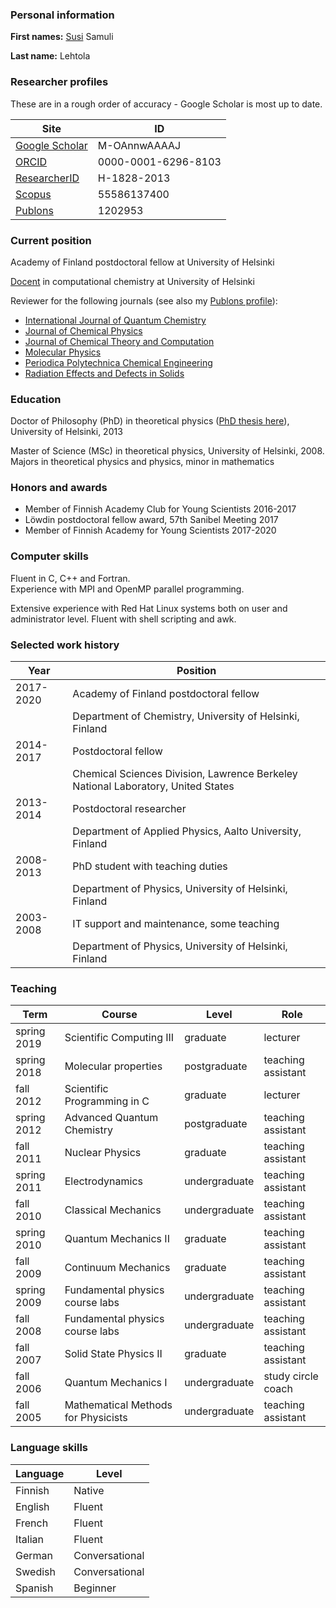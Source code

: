 ### Personal information

**First names:** <ins>Susi</ins> Samuli

**Last name:** Lehtola

### Researcher profiles

These are in a rough order of accuracy - Google Scholar is most up to date.

| Site | ID |
| ---- | -- |
| [Google Scholar](http://scholar.google.com/citations?user=M-OAnnwAAAAJ) | M-OAnnwAAAAJ |
| [ORCID](http://orcid.org/0000-0001-6296-8103) | 0000-0001-6296-8103 |
| [ResearcherID](http://www.researcherid.com/rid/H-1828-2013) | H-1828-2013 |
| [Scopus](http://www.scopus.com/authid/detail.uri?authorId=55586137400) | 55586137400 |
| [Publons](http://publons.com/author/1202953/susi-lehtola) | 1202953 |
   
### Current position

Academy of Finland postdoctoral fellow at University of Helsinki

[Docent](https://en.wikipedia.org/wiki/Docent) in computational chemistry at University of Helsinki 

Reviewer for the following journals (see also my [Publons profile](https://publons.com/author/1202953/susi-lehtola)):
+ [International Journal of Quantum Chemistry](http://onlinelibrary.wiley.com/journal/10.1002/(ISSN)1097-461X)
+ [Journal of Chemical Physics](http://jcp.aip.org/)
+ [Journal of Chemical Theory and Computation](http://pubs.acs.org/journal/jctcce)
+ [Molecular Physics](http://www.tandfonline.com/loi/tmph20)
+ [Periodica Polytechnica Chemical Engineering](https://pp.bme.hu/ch)
+ [Radiation Effects and Defects in Solids](http://www.tandfonline.com/toc/grad20/current)

### Education

Doctor of Philosophy (PhD) in theoretical physics ([PhD thesis here](http://urn.fi/URN:ISBN:978-952-10-8091-3)), University of Helsinki, 2013

Master of Science (MSc) in theoretical physics, University of Helsinki, 2008.
Majors in theoretical physics and physics, minor in mathematics

### Honors and awards
+ Member of Finnish Academy Club for Young Scientists 2016-2017
+ L&ouml;wdin postdoctoral fellow award, 57th Sanibel Meeting 2017
+ Member of Finnish Academy for Young Scientists 2017-2020

### Computer skills

Fluent in C, C++ and Fortran.<br>
Experience with MPI and OpenMP parallel programming.

Extensive experience with Red Hat Linux systems both on user and
administrator level. Fluent with shell scripting and awk.

### Selected work history

| Year | Position |
| ---- | -------- |
| 2017-2020 | Academy of Finland postdoctoral fellow |
| | Department of Chemistry, University of Helsinki, Finland|
| 2014-2017 | Postdoctoral fellow |
| | Chemical Sciences Division, Lawrence Berkeley National Laboratory, United States |
| 2013-2014 | Postdoctoral researcher |
| | Department of Applied Physics, Aalto University, Finland|
| 2008-2013 | PhD student with teaching duties | 
| | Department of Physics, University of Helsinki, Finland |
| 2003-2008 | IT support and maintenance, some teaching |
| | Department of Physics, University of Helsinki, Finland |


### Teaching

| Term | Course | Level | Role |
| ---- | ------ | ----- | ---- |
| spring 2019 | Scientific Computing III | graduate | lecturer |
| spring 2018 | Molecular properties | postgraduate | teaching assistant |
| fall 2012 | Scientific Programming in C | graduate | lecturer |
| spring 2012 | Advanced Quantum Chemistry | postgraduate | teaching assistant |
| fall 2011 | Nuclear Physics | graduate | teaching assistant |
| spring 2011 | Electrodynamics | undergraduate | teaching assistant |
| fall 2010 | Classical Mechanics | undergraduate | teaching assistant |
| spring 2010 | Quantum Mechanics II | graduate | teaching assistant |
| fall 2009 | Continuum Mechanics | graduate | teaching assistant |
| spring 2009 | Fundamental physics course labs | undergraduate | teaching assistant |
| fall 2008 | Fundamental physics course labs | undergraduate | teaching assistant |
| fall 2007 | Solid State Physics II | graduate | teaching assistant | 
| fall 2006 | Quantum Mechanics I | undergraduate | study circle coach | 
| fall 2005 | Mathematical Methods for Physicists | undergraduate | teaching assistant | 

### Language skills 
| Language | Level |
| -------- | ----- |
| Finnish | Native |
| English | Fluent |
| French | Fluent |
| Italian | Fluent |
| German | Conversational |
| Swedish | Conversational |
| Spanish | Beginner |
